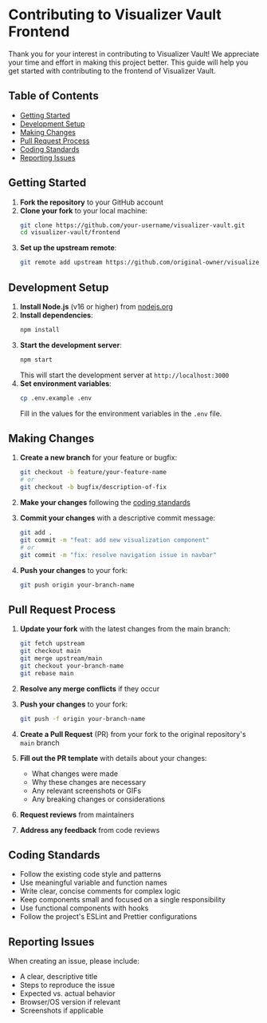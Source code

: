 # Contributing to Visualizer Vault Frontend

Thank you for your interest in contributing to Visualizer Vault! We appreciate your time and effort in making this project better. This guide will help you get started with contributing to the frontend of Visualizer Vault.

## Table of Contents

- [Getting Started](#getting-started)
- [Development Setup](#development-setup)
- [Making Changes](#making-changes)
- [Pull Request Process](#pull-request-process)
- [Coding Standards](#coding-standards)
- [Reporting Issues](#reporting-issues)

## Getting Started

1. **Fork the repository** to your GitHub account
2. **Clone your fork** to your local machine:
   ```bash
   git clone https://github.com/your-username/visualizer-vault.git
   cd visualizer-vault/frontend
   ```
3. **Set up the upstream remote**:
   ```bash
   git remote add upstream https://github.com/original-owner/visualizer-vault.git
   ```

## Development Setup

1. **Install Node.js** (v16 or higher) from [nodejs.org](https://nodejs.org/)
2. **Install dependencies**:
   ```bash
   npm install
   ```
3. **Start the development server**:
   ```bash
   npm start
   ```
   This will start the development server at `http://localhost:3000`
4. **Set environment variables**:
   ```bash
   cp .env.example .env
   ```
   Fill in the values for the environment variables in the `.env` file.

## Making Changes

1. **Create a new branch** for your feature or bugfix:
   ```bash
   git checkout -b feature/your-feature-name
   # or
   git checkout -b bugfix/description-of-fix
   ```

2. **Make your changes** following the [coding standards](#coding-standards)


3. **Commit your changes** with a descriptive commit message:
   ```bash
   git add .
   git commit -m "feat: add new visualization component"
   # or
   git commit -m "fix: resolve navigation issue in navbar"
   ```

4. **Push your changes** to your fork:
   ```bash
   git push origin your-branch-name
   ```

## Pull Request Process

1. **Update your fork** with the latest changes from the main branch:
   ```bash
   git fetch upstream
   git checkout main
   git merge upstream/main
   git checkout your-branch-name
   git rebase main
   ```

2. **Resolve any merge conflicts** if they occur

3. **Push your changes** to your fork:
   ```bash
   git push -f origin your-branch-name
   ```

4. **Create a Pull Request** (PR) from your fork to the original repository's `main` branch

5. **Fill out the PR template** with details about your changes:
   - What changes were made
   - Why these changes are necessary
   - Any relevant screenshots or GIFs
   - Any breaking changes or considerations

6. **Request reviews** from maintainers

7. **Address any feedback** from code reviews

## Coding Standards

- Follow the existing code style and patterns
- Use meaningful variable and function names
- Write clear, concise comments for complex logic
- Keep components small and focused on a single responsibility
- Use functional components with hooks
- Follow the project's ESLint and Prettier configurations


## Reporting Issues

When creating an issue, please include:
- A clear, descriptive title
- Steps to reproduce the issue
- Expected vs. actual behavior
- Browser/OS version if relevant
- Screenshots if applicable
